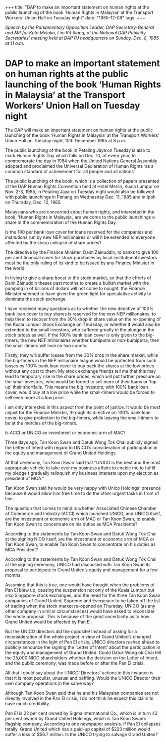 +++ 
title: "DAP to make an important statement on human rights at the public launching of the book ‘Human Rights in Malaysia’ at the Transport Workers’ Union Hall on Tuesday night"
date: "1985-12-08"
tags:
+++

_Speech by the Parliamentary Opposition Leader, DAP Secretary-General and MP for Kota Melaka, Lim Kit Siang, at the National DAP Publicity Secretaries’ meeting held at DAP PJ headquarters on Sunday, Dec. 8, 1985 at 11 a.m._

# DAP to make an important statement on human rights at the public launching of the book ‘Human Rights in Malaysia’ at the Transport Workers’ Union Hall on Tuesday night

The DAP will make an important statement on human rights at the public launching of the book ‘Human Rights in Malaysia’ at the Transport Workers’ Union Hall on Tuesday night, 10th December 1985 at 8 p.m.</u>

The public launching of the book in Petaling Jaya on Tuesday is also to mark Human Rights Day which falls on Dec. 10, of every year, to commemorate the day in 1984 when the United Nations General Assembly adopted and proclaimed the Universal Declaration of Human Rights ‘as a common standard of achievement for all people and all nations’

The public launching of the book, which is a collection of papers presented at the DAP Human Rights Convention held at Hotel Merlin, Kuala Lumpur on Nov. 2-3, 1985, in Petaling Jaya on Tuesday night would also be followed with public launchings in Penang on Wednesday Dec. 11, 1985 and in Ipoh on Thursday, Dec. 12, 1985.

Malaysians who are concerned about human rights, and interested in the book, ‘Human Rights in Malaysia’, are welcome to the public launchings o share in the commemoration of the Human Rights Day.

Is the 100 per bank loan cover for loans reserved for the companies and institutions run by new NEP millionaires or will it be extended to everyone affected by the sharp collapse of share prices?

The directive by the Finance Minister, Daim Zainuddin, to banks to give 100 per cent financial cover for stock purchases by local institutional investors must be the only ruling of its kind to be issued by any Finance Minister in the world.

In trying to give a sharp boost to the stock market, so that the efforts of Daim Zainuddin theses past months to create a bullish market with the pumping in of billions of dollars will not come to nought, the Finance Minister seemed to have given the green light for speculative activity to dominate the stock exchange.

I have received many questions as to whether the new directive of 100% bank loan cover to buy shares is reserved for the new NEP millionaires, to help them to recover from the 30% drop in share value on the re-opening of the Kuala Lumpur Stock Exchange on Thursday, or whether it would also be extended to the small investors, who suffered greatly in the plunge in the stock  prices as well.
If the 100% bank loan cover is only given to the big-timers, the new NEF millionaires whether bumiputra or non-bumiputra, then the small-timers will lose on two counts.

Firstly, they will suffer losses from the 30% drop in the share market, while the big-timers in the NEP millionaire league would be protected from such losses by 100% bank loan cover to buy back the shares at the low prices without any cost to them.  My stock exchange friends tell me that this may lead to temporary rise in the share prices, which will put further pressure on the small investors, who would be forced to sell more of their loans or ‘top up’ their shortfalls.  This means the big investors, with 100% bank loan cover, would buy at a low price while the small-timers would be forced to sell even more at a low price.

I am only interested in this aspect from the point of justice.  It would be most unjust for the Finance Minister, through its directive on 100% bank loan cover, to give protection to the big-timers, while leaving the small-timers to be at the mercies of the big-timers.

Is ACCI or UNICO an investment or economic arm of MAC?

Three days ago, Tan Koon Swan and Datuk Wong Tok Chai publicly signed the Letter of Intent with regard to UNICO’s consideration of participation in the equity and management of Grand United Holdings.

At that ceremony, Tan Koon Swan said that “UNICO is the best and the most appropriate vehicle to take over my business affairs to enable me to fulfill my pledge t gradually relinquish my business interests upon my election as president of MCA.” 

Tan Koon Swan said he would be very happy with Unico Holdings’ presence because it would allow him free time to do the other urgent tasks in front of him.

The question that comes to mind is whether Associated Chinese Chamber of Commerce and Industry (ACCI) which launched UNICO, and UNICO itself, are the investment or economic arm of MAC or Tan Koon Swan, to enable Tan Koon Swan to concentrate on his duties as MCA Presidents?

According to the statements by Tan Koon Swan and Datuk Wong Tok Chai at the signing NICO itself, are the investment or economic arm of MCA or Tan Koon Swan, to enable Tan Koon Swan to concentrate on his duties as MCA President?

According to the statements by Tan Koon Swan and Datuk Wong Tok Chai at the signing ceremony, UNICO had discussed with Tan Koon Swan its proposal to participate in Grand United’s equity and management for a few months.

Assuming that this is true, one would have thought when the problems of Pan El blew up, causing the suspension not only of the Kuala Lumpur but also Singapore stock exchanges, and the need for the three Tan Koon Swan companies of Grand United, Supreme and 
Everpeace to be taken off the list of trading when the stock market re-opened on Thursday, UNICO (as any other company in similar circumstances) would have asked to reconsider the whole proposal.  This is because of the great uncertainty as to how Grand United would be affected by Pan El.

But the UNICO directors did the opposite! Instead of asking for a reconsideration of the whole project in view of Grand United’s changed circumstances in the light of Pan El crisis, UNICO directors rushed ahead to publicly announce the signing the ‘Letter of Intent’ about the participation in the equity and management  of Grand United.  Could Datuk Wong ok Chai tell the 25,000 NICO shareholders whether the decision on the Letter of Intent, and the public ceremony, was made before or after the Pan El crisis.

All that I could say about the UNICO’ Directors’ actions in this instance is that it is most peculiar, unusual and baffling.  Would the UNICO Director their own company operations in the same way?

Although Tan Koon Swan said that he and his Malaysian companies are not directly involved in the Pan El crisis, I do not think he expect this claim to have much credibility.

Pan El is 22 per cent owned by Sigma International Co., which is in turn 43 per cent owned by Grand United Holdings, which is Tan Koon Swan’s flagship company.  According to one newspaper analysis, if Pan El collapses totally, Grand United which has a paid-up capital of $223 million would suffer a loss of $56.7 million.  Is the UNICO trying to salvage Grand United?
 
